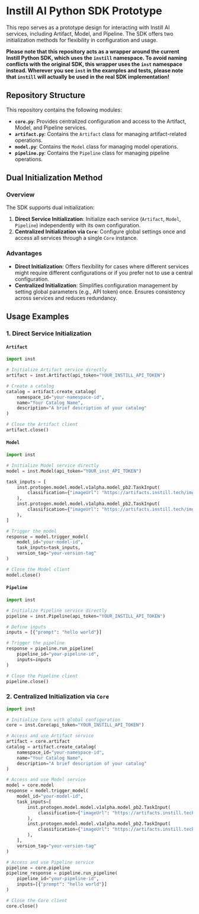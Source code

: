 # Instill AI Python SDK Prototype

This repo serves as a prototype design for interacting with Instill AI services, including Artifact, Model, and Pipeline. The SDK offers two initialization methods for flexibility in configuration and usage.

**Please note that this repository acts as a wrapper around the current Instill Python SDK, which uses the `instill` namespace. To avoid naming conflicts with the original SDK, this wrapper uses the `inst` namespace instead. Wherever you see `inst` in the examples and tests, please note that `instill` will actually be used in the real SDK implementation!**

## Repository Structure

This repository contains the following modules:

- **`core.py`**: Provides centralized configuration and access to the Artifact, Model, and Pipeline services.
- **`artifact.py`**: Contains the `Artifact` class for managing artifact-related operations.
- **`model.py`**: Contains the `Model` class for managing model operations.
- **`pipeline.py`**: Contains the `Pipeline` class for managing pipeline operations.

## Dual Initialization Method

### Overview

The SDK supports dual initialization:
1. **Direct Service Initialization**: Initialize each service (`Artifact`, `Model`, `Pipeline`) independently with its own configuration.
2. **Centralized Initialization via `Core`**: Configure global settings once and access all services through a single `Core` instance.

### Advantages

- **Direct Initialization**: Offers flexibility for cases where different services might require different configurations or if you prefer not to use a central configuration.
- **Centralized Initialization**: Simplifies configuration management by setting global parameters (e.g., API token) once. Ensures consistency across services and reduces redundancy.

## Usage Examples

### 1. Direct Service Initialization

#### `Artifact`

```python
import inst

# Initialize Artifact service directly
artifact = inst.Artifact(api_token="YOUR_INSTILL_API_TOKEN")

# Create a catalog
catalog = artifact.create_catalog(
    namespace_id="your-namespace-id",
    name="Your Catalog Name",
    description="A brief description of your catalog"
)

# Close the Artifact client
artifact.close()
```

#### `Model`

```python
import inst

# Initialize Model service directly
model = inst.Model(api_token="YOUR_inst_API_TOKEN")

task_inputs = [
    inst.protogen.model.model.v1alpha.model_pb2.TaskInput(
        classification={"imageUrl": "https://artifacts.instill.tech/imgs/dog.jpg"}
    ),
    inst.protogen.model.model.v1alpha.model_pb2.TaskInput(
        classification={"imageUrl": "https://artifacts.instill.tech/imgs/bear.jpg"}
    ),
]

# Trigger the model
response = model.trigger_model(
    model_id="your-model-id",
    task_inputs=task_inputs,
    version_tag="your-version-tag"
)

# Close the Model client
model.close()
```

#### `Pipeline`

```python
import inst

# Initialize Pipeline service directly
pipeline = inst.Pipeline(api_token="YOUR_INSTILL_API_TOKEN")

# Define inputs
inputs = [{"prompt": "hello world"}]

# Trigger the pipeline
response = pipeline.run_pipeline(
    pipeline_id="your-pipeline-id",
    inputs=inputs
)

# Close the Pipeline client
pipeline.close()
```

### 2. Centralized Initialization via `Core`

```python
import inst

# Initialize Core with global configuration
core = inst.Core(api_token="YOUR_INSTILL_API_TOKEN")

# Access and use Artifact service
artifact = core.artifact
catalog = artifact.create_catalog(
    namespace_id="your-namespace-id",
    name="Your Catalog Name",
    description="A brief description of your catalog"
)

# Access and use Model service
model = core.model
response = model.trigger_model(
    model_id="your-model-id",
    task_inputs=[
        inst.protogen.model.model.v1alpha.model_pb2.TaskInput(
            classification={"imageUrl": "https://artifacts.instill.tech/imgs/dog.jpg"}
        ),
        inst.protogen.model.model.v1alpha.model_pb2.TaskInput(
            classification={"imageUrl": "https://artifacts.instill.tech/imgs/bear.jpg"}
        ),
    ],
    version_tag="your-version-tag"
)

# Access and use Pipeline service
pipeline = core.pipeline
pipeline_response = pipeline.run_pipeline(
    pipeline_id="your-pipeline-id",
    inputs=[{"prompt": "hello world"}]
)

# Close the Core client
core.close()
```
